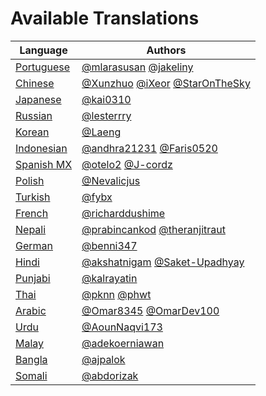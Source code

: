 # Available Translations

| Language                        | Authors                                 |
|---------------------------------|-----------------------------------------|
| [Portuguese](https://bit.ly/3LI8kAc)     | [@mlarasusan](https://github.com/mlarasusan) [@jakeliny](https://github.com/jakeliny)                |
| [Chinese](https://bit.ly/3kE3Ezc)        | [@Xunzhuo](https://github.com/Xunzhuo) [@iXeor](https://github.com/iXeor) [@StarOnTheSky](https://github.com/StarOnTheSky)|
| [Japanese](https://bit.ly/38TCVfm)       | [@kai0310](https://github.com/kai0310)                                                               |
| [Russian](https://bit.ly/3w7d7EL)        | [@lesterrry](https://github.com/lesterrry)                                                           |
| [Korean](https://bit.ly/3MS4owN)         | [@Laeng](https://github.com/Laeng)                                                                   |
| [Indonesian](https://bit.ly/3yeTRrI)     | [@andhra21231](https://github.com/andhra21231) [@Faris0520](https://github.com/Faris0520)            | 
| [Spanish MX](https://bit.ly/3wqpwUz)     | [@otelo2](https://github.com/otelo2) [@J-cordz](https://github.com/J-cordz)                          |
| [Polish](https://bit.ly/38c411k)         | [@Nevalicjus](https://github.com/Nevalicjus)                                                         | 
| [Turkish](./README.tr.md)                | [@fybx](https://github.com/fybx)                                                                     |                    
| [French](./README.fr.md)                 | [@richarddushime](https://github.com/richarddushime)                                                 |
| [Nepali](./README.np.md)                 | [@prabincankod](https://github.com/prabincankod) [@theranjitraut](https://github.com/theranjitraut)  |
| [German](./README.de.md)                 | [@benni347](https://github.com/benni347)                                                             |
| [Hindi](./README.hi.md)                  | [@akshatnigam](https://github.com/akshatnigam) [@Saket-Upadhyay](https://github.com/Saket-Upadhyay)  |                    
| [Punjabi]()                              | [@kalrayatin](https://github.com/kalrayatin)                                                         |
| [Thai](./README.th.md)                   | [@pknn](https://github.com/pknn) [@phwt](https://github.com/phwt)                                    | 
| [Arabic](./README.ar.md)                 | [@Omar8345](https://github.com/Omar8345) [@OmarDev100](https://github.com/OmarDev100)                | 
| [Urdu](./README.ar.md)                 | [@AounNaqvi173](https://github.com/AounNaqvi173)                | 
| [Malay](./README.may.md)                 | [@adekoerniawan](https://github.com/adekoerniawan)                                                   |
| [Bangla](./README.bn_bd.md)             | [@ajpalok](https://github.com/ajpalok)                                   |
| [Somali](./README.so.md)             | [@abdorizak](https://github.com/abdorizak)                                   |
